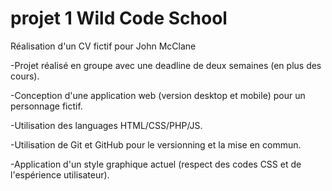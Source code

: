# projet 1 Wild Code School
Réalisation d'un CV fictif pour John McClane

-Projet réalisé en groupe avec une deadline de deux semaines (en plus des cours).

-Conception d'une application web (version desktop et mobile) pour un personnage fictif.

-Utilisation des languages HTML/CSS/PHP/JS.

-Utilisation de Git et GitHub pour le versionning et la mise en commun. 

-Application d'un style graphique actuel (respect des codes CSS et de l'espérience utilisateur). 
